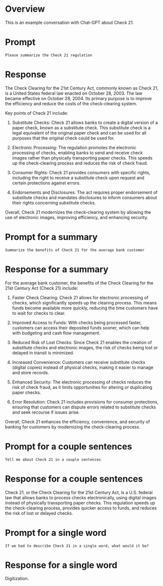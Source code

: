 # Overview

This is an example conversation with Chat-GPT about Check 21.

# Prompt

`Please summarize the Check 21 regulation`

# Response

The Check Clearing for the 21st Century Act, commonly known as Check 21, is a United States federal law enacted on October 28, 2003. The law became effective on October 28, 2004. Its primary purpose is to improve the efficiency and reduce the costs of the check-clearing system.

Key points of Check 21 include:

   1. Substitute Checks: Check 21 allows banks to create a digital version of a paper check, known as a substitute check. This substitute check is a legal equivalent of the original paper check and can be used for all purposes that the original check could be used for.

   2. Electronic Processing: The regulation promotes the electronic processing of checks, enabling banks to send and receive check images rather than physically transporting paper checks. This speeds up the check-clearing process and reduces the risk of check fraud.

   3. Consumer Rights: Check 21 provides consumers with specific rights, including the right to receive a substitute check upon request and certain protections against errors.

   4. Endorsements and Disclosures: The act requires proper endorsement of substitute checks and mandates disclosures to inform consumers about their rights concerning substitute checks.

Overall, Check 21 modernizes the check-clearing system by allowing the use of electronic images, improving efficiency, and enhancing security.

# Prompt for a summary

`Summarize the benefits of Check 21 for the average bank customer`


# Response for a summary

For the average bank customer, the benefits of the Check Clearing for the 21st Century Act (Check 21) include:

1. Faster Check Clearing: Check 21 allows for electronic processing of checks, which significantly speeds up the clearing process. This means funds become available more quickly, reducing the time customers have to wait for checks to clear.

2. Improved Access to Funds: With checks being processed faster, customers can access their deposited funds sooner, which can help with budgeting and cash flow management.

3. Reduced Risk of Lost Checks: Since Check 21 enables the creation of substitute checks and electronic images, the risk of checks being lost or delayed in transit is minimized.

4. Increased Convenience: Customers can receive substitute checks (digital copies) instead of physical checks, making it easier to manage and store records.

5. Enhanced Security: The electronic processing of checks reduces the risk of check fraud, as it limits opportunities for altering or duplicating paper checks.

6. Error Resolution: Check 21 includes provisions for consumer protections, ensuring that customers can dispute errors related to substitute checks and seek recourse if issues arise.

Overall, Check 21 enhances the efficiency, convenience, and security of banking for customers by modernizing the check-clearing process.

# Prompt for a couple sentences

`Tell me about Check 21 in a couple sentences`

# Response for a couple sentences

Check 21, or the Check Clearing for the 21st Century Act, is a U.S. federal law that allows banks to process checks electronically, using digital images instead of physically transporting paper checks. This regulation speeds up the check-clearing process, provides quicker access to funds, and reduces the risk of lost or delayed checks.

# Prompt for a single word

`If we had to describe Check 21 in a single word, what would it be?`

# Response for a single word

Digitization.